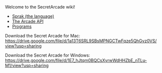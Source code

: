 Welcome to the SecretArcade wiki!

* [Sprak (the language)](sprak)
* [The Arcade API](Arcade-Api)
* [Programs](Programs)

Download the Secret Arcade for Mac: 
https://drive.google.com/file/d/1a13T6SRL9SBsMPNGCTwFqze5QhGvz0VS/view?usp=sharing

Download the Secret Arcade for Windows: 
https://drive.google.com/file/d/1E7_hJtqm0BQCsXyrwWdHHZbE_nTLu-M1/view?usp=sharing